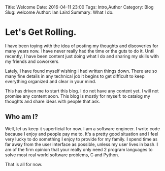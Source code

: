 Title: Welcome
Date: 2016-04-11 23:00
Tags: Intro,Author
Category: Blog
Slug: welcome
Author: Ian Laird
Summary: What I do.

# Let's Get Rolling.
I have been toying with the idea of posting my thoughts and
discoveries for many years now. I have never really had the time or the guts to
do it.  Until recently, I have been content just doing what I do and sharing
my skills with my friends and coworkers.

Lately, I have found myself wishing i had written things down. There are so
many fine details in any technical job it begins to get difficult to keep
everything organized and clear in your mind. 

This has driven me to start this blog.  I do not have any content yet. I will
not promise any content soon.  This blog is mostly for myself: to catalog my
thoughts and share ideas with people that ask.

## Who am I?
Well, let us keep it superficial for now. I am a software engineer. I write
code because I enjoy and people pay me to.  It's a pretty good situation and I
feel very lucky to do something I enjoy to provide for my family. I spend time
as far away from the user interface as possible, unless my user lives in bash.
I am of the firm opinion that your really only need 2 program languages to solve
most real world software problems, C and Python.

That is all for now.

